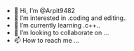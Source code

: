 - 👋 Hi, I’m @Arpit9482
- 👀 I’m interested in .coding and editing..
- 🌱 I’m currently learning .c++..
- 💞️ I’m looking to collaborate on ...
- 📫 How to reach me ...

<!---
Arpit9482/Arpit9482 is a ✨ special ✨ repository because its `README.md` (this file) appears on your GitHub profile.
You can click the Preview link to take a look at your changes.
--->
